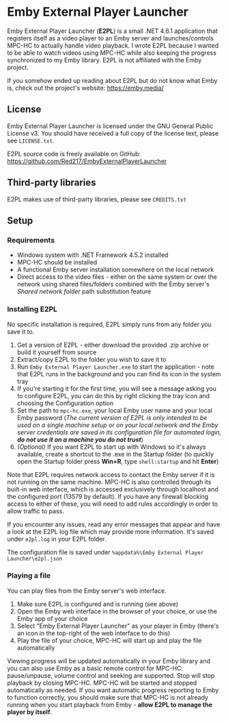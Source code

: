 Emby External Player Launcher
=============================
Emby External Player Launcher (**E2PL**) is a small .NET 4.6.1 application that registers itself as a video player to an Emby server and launches/controls MPC-HC to actually handle video playback. I wrote E2PL because I wanted to be able to watch videos using MPC-HC while also keeping the progress synchronized to my Emby library.
E2PL is not affiliated with the Emby project.

If you somehow ended up reading about E2PL but do not know what Emby is, check out the project's website:
https://emby.media/

License
-------
Emby External Player Launcher is licensed under the GNU General Public License v3. You should have received a full copy of the license text, please see `LICENSE.txt`.

E2PL source code is freely available on GitHub:
https://github.com/Red217/EmbyExternalPlayerLauncher

Third-party libraries
---------------------
E2PL makes use of third-party libraries, please see `CREDITS.txt`

Setup
-----
### Requirements
* Windows system with .NET Framework 4.5.2 installed
* MPC-HC should be installed
* A functional Emby server installation somewhere on the local network
* Direct access to the video files - either on the same system or over the network using shared files/folders combined with the Emby server's *Shared network folder* path substitution feature

### Installing E2PL
No specific installation is required, E2PL simply runs from any folder you save it to.

1. Get a version of E2PL - either download the provided .zip archive or build it yourself from source
2. Extract/copy E2PL to the folder you wish to save it to
3. Run `Emby External Player Launcher.exe` to start the application - note that E2PL runs in the background and you can find its icon in the system tray
4. If you're starting it for the first time, you will see a message asking you to configure E2PL, you can do this by right clicking the tray icon and choosing the Configuration option
5. Set the path to `mpc-hc.exe`, your local Emby user name and your local Emby password (*The current version of E2PL is only intended to be used on a single machine setup or on your local network and the Emby server credentials are saved in its configuration file for automated login, __do not use it on a machine you do not trust__*)
6. *(Optional)* If you want E2PL to start up with Windows so it's always available, create a shortcut to the .exe in the Startup folder (to quickly open the Startup folder press **Win+R**, type `shell:startup` and hit **Enter**)

Note that E2PL requires network access to contact the Emby server if it is not running on the same machine. MPC-HC is also controlled through its built-in web interface, which is accessed exclusively through localhost and the configured port (13579 by default). If you have any firewall blocking access to either of these, you will need to add rules accordingly in order to allow traffic to pass.

If you encounter any issues, read any error messages that appear and have a look at the E2PL log file which may provide more information. It's saved under `e2pl.log` in your E2PL folder.

The configuration file is saved under `%appdata%\Emby External Player Launcher\e2pl.json`

### Playing a file
You can play files from the Emby server's web interface.

1. Make sure E2PL is configured and is running (see above)
2. Open the Emby web interface in the browser of your choice, or use the Emby app of your choice
2. Select "Emby External Player Launcher" as your player in Emby (there's an icon in the top-right of the web interface to do this)
3. Play the file of your choice, MPC-HC will start up and play the file automatically

Viewing progress will be updated automatically in your Emby library and you can also use Emby as a basic remote control for MPC-HC: pause/unpause, volume control and seeking are supported. Stop will stop playback by closing MPC-HC.
MPC-HC will be started and stopped automatically as needed. If you want automatic progress reporting to Emby to function correctly, you should make sure that MPC-HC is not already running when you start playback from Emby - **allow E2PL to manage the player by itself**.
